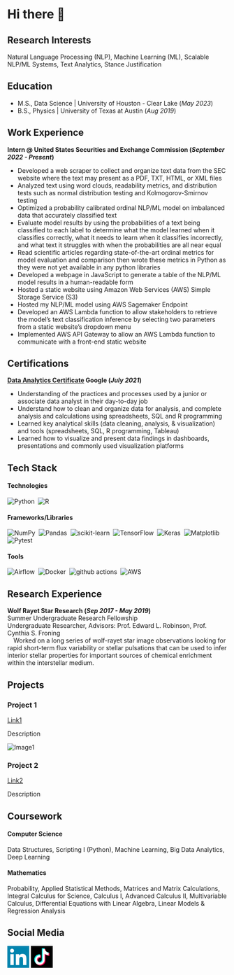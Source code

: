# Hi there 👋

## Research Interests
Natural Language Processing (NLP), Machine Learning (ML), Scalable NLP/ML Systems, Text Analytics, Stance Justification

## Education
- M.S., Data Science | University of Houston - Clear Lake (_May 2023_)	 			        		
- B.S., Physics | University of Texas at Austin (_Aug 2019_)

## Work Experience
**Intern @ United States Securities and Exchange Commission (_September 2022 - Present_)**
- Developed a web scraper to collect and organize text data from the SEC website where the text may present as a PDF, TXT, HTML, or XML files
- Analyzed text using word clouds, readability metrics, and distribution tests such as normal distribution testing and Kolmogorov-Smirnov testing
- Optimized a probability calibrated ordinal NLP/ML model on imbalanced data that accurately classified text
- Evaluate model results by using the probabilities of a text being classified to each label to determine what the model learned when it classifies correctly, what it needs to learn when it classifies incorrectly, and what text it struggles with when the probabilities are all near equal
- Read scientific articles regarding state-of-the-art ordinal metrics for model evaluation and comparison then wrote these metrics in Python as they were not yet available in any python libraries
- Developed a webpage in JavaScript to generate a table of the NLP/ML model results in a human-readable form
- Hosted a static website using Amazon Web Services (AWS) Simple Storage Service (S3)
- Hosted my NLP/ML model using AWS Sagemaker Endpoint
- Developed an AWS Lambda function to allow stakeholders to retrieve the model’s text classification inference by selecting two parameters from a static website’s dropdown menu
- Implemented AWS API Gateway to allow an AWS Lambda function to communicate with a front-end static website

## Certifications
**[Data Analytics Certificate](https://www.credly.com/badges/edbd22ab-9f23-4e62-938d-2868c1b49822/linked_in_profile) Google (_July 2021_)**
- Understanding of the practices and processes used by a junior or associate data analyst in their day-to-day job
- Understand how to clean and organize data for analysis, and complete analysis and calculations using spreadsheets, SQL and R programming
- Learned key analytical skills (data cleaning, analysis, & visualization) and tools (spreadsheets, SQL, R programming, Tableau)
- Learned how to visualize and present data findings in dashboards, presentations and commonly used visualization platforms

## Tech Stack
#### Technologies
![Python](https://img.shields.io/badge/-Python-05122A?style=flat&logo=python)&nbsp;
![R](https://img.shields.io/badge/r-%23276DC3.svg?style=for-the-badge&logo=r&logoColor=white)&nbsp;

#### Frameworks/Libraries
![NumPy](https://img.shields.io/badge/-NumPy-05122A?style=flat&logo=NumPy)&nbsp;
![Pandas](https://img.shields.io/badge/-Pandas-05122A?style=flat&logo=Pandas)&nbsp;
![scikit-learn](https://img.shields.io/badge/-scikit%20learn-05122A?style=flat&logo=scikit%20learn)&nbsp;
![TensorFlow](https://img.shields.io/badge/-TensorFlow-05122A?style=flat&logo=TensorFlow)&nbsp;
![Keras](https://img.shields.io/badge/-Keras-05122A?style=flat&logo=Keras)&nbsp;
![Matplotlib](https://img.shields.io/badge/Matplotlib-%23ffffff.svg?style=for-the-badge&logo=Matplotlib&logoColor=black)&nbsp;
![Pytest](https://img.shields.io/badge/-Pytest-05122A?style=flat&logo=Pytest)&nbsp;

#### Tools
![Airflow](https://img.shields.io/badge/-Airflow-05122A?style=flat&logo=Airflow)&nbsp;
![Docker](https://img.shields.io/badge/-Docker-05122A?style=flat&logo=Docker)&nbsp;
![github actions](https://img.shields.io/badge/-GitHub%20Actions-05122A?style=flat&logo=GitHub%20Actions)&nbsp;
![AWS](https://img.shields.io/badge/AWS-%23FF9900.svg?style=for-the-badge&logo=amazon-aws&logoColor=white)&nbsp;

## Research Experience
**Wolf Rayet Star Research	(_Sep 2017 - May 2019_)**  
Summer Undergraduate Research Fellowship  
Undergraduate Researcher, Advisors: Prof. Edward L. Robinson, Prof. Cynthia S. Froning  
&emsp;Worked on a long series of wolf-rayet star image observations looking for rapid short-term flux variability or stellar pulsations that can be used to infer interior stellar properties for important sources of chemical enrichment within the interstellar medium.

## Projects
### Project 1
[Link1](https://github.com/Steven-Herrera)

Description

![Image1](path/to/image)

### Project 2
[Link2](https://github.com/Steven-Herrera)

Description

## Coursework
#### Computer Science
Data Structures, Scripting I (Python), Machine Learning, Big Data Analytics, Deep Learning
#### Mathematics
Probability, Applied Statistical Methods, Matrices and Matrix Calculations, Integral Calculus for Science, Calculus I, Advanced Calculus II, Multivariable Calculus, Differential Equations with Linear Algebra, Linear Models & Regression Analysis

## Social Media
[<img src="assets/img/linkedin_logo.png" width="50" height="50">](https://www.linkedin.com/in/steven-herrera-40916912a/)
[<img src="assets/img/tiktok_logo.png" width="50" height="50">](https://www.tiktok.com/@datadeluge)
